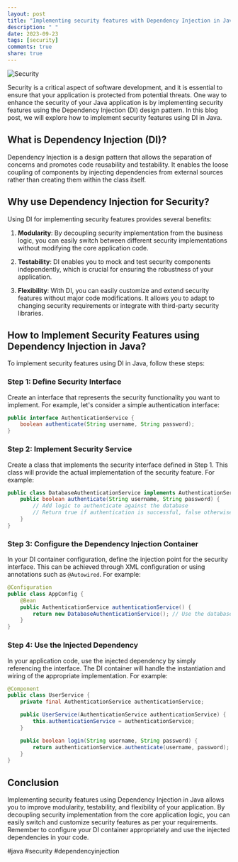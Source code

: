 ```yaml
---
layout: post
title: "Implementing security features with Dependency Injection in Java."
description: " "
date: 2023-09-23
tags: [security]
comments: true
share: true
---
```


![Security](security.jpg)

Security is a critical aspect of software development, and it is essential to ensure that your application is protected from potential threats. One way to enhance the security of your Java application is by implementing security features using the Dependency Injection (DI) design pattern. In this blog post, we will explore how to implement security features using DI in Java.

## What is Dependency Injection (DI)?

Dependency Injection is a design pattern that allows the separation of concerns and promotes code reusability and testability. It enables the loose coupling of components by injecting dependencies from external sources rather than creating them within the class itself.

## Why use Dependency Injection for Security?

Using DI for implementing security features provides several benefits:

1. **Modularity**: By decoupling security implementation from the business logic, you can easily switch between different security implementations without modifying the core application code.

2. **Testability**: DI enables you to mock and test security components independently, which is crucial for ensuring the robustness of your application.

3. **Flexibility**: With DI, you can easily customize and extend security features without major code modifications. It allows you to adapt to changing security requirements or integrate with third-party security libraries.

## How to Implement Security Features using Dependency Injection in Java?

To implement security features using DI in Java, follow these steps:

### Step 1: Define Security Interface

Create an interface that represents the security functionality you want to implement. For example, let's consider a simple authentication interface:

```java
public interface AuthenticationService {
    boolean authenticate(String username, String password);
}
```

### Step 2: Implement Security Service

Create a class that implements the security interface defined in Step 1. This class will provide the actual implementation of the security feature. For example:

```java
public class DatabaseAuthenticationService implements AuthenticationService {
    public boolean authenticate(String username, String password) {
        // Add logic to authenticate against the database
        // Return true if authentication is successful, false otherwise
    }
}
```

### Step 3: Configure the Dependency Injection Container

In your DI container configuration, define the injection point for the security interface. This can be achieved through XML configuration or using annotations such as `@Autowired`. For example:

```java
@Configuration
public class AppConfig {
    @Bean
    public AuthenticationService authenticationService() {
        return new DatabaseAuthenticationService(); // Use the database implementation of AuthenticationService
    }
}
```

### Step 4: Use the Injected Dependency

In your application code, use the injected dependency by simply referencing the interface. The DI container will handle the instantiation and wiring of the appropriate implementation. For example:

```java
@Component
public class UserService {
    private final AuthenticationService authenticationService;

    public UserService(AuthenticationService authenticationService) {
        this.authenticationService = authenticationService;
    }

    public boolean login(String username, String password) {
        return authenticationService.authenticate(username, password);
    }
}
```

## Conclusion

Implementing security features using Dependency Injection in Java allows you to improve modularity, testability, and flexibility of your application. By decoupling security implementation from the core application logic, you can easily switch and customize security features as per your requirements. Remember to configure your DI container appropriately and use the injected dependencies in your code.

#java #security #dependencyinjection